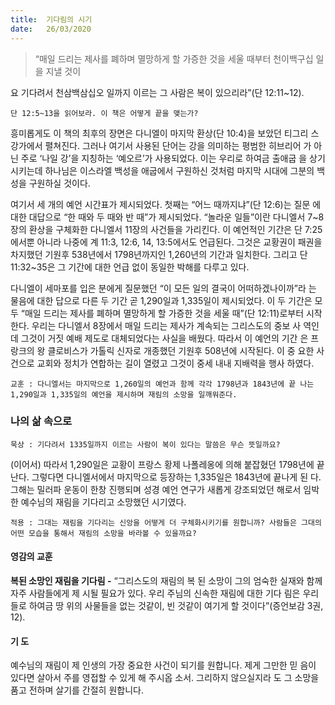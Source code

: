 ```yaml
---
title:  기다림의 시기
date:   26/03/2020
---
```


> <p></p>
> “매일 드리는 제사를 폐하며 멸망하게 할 가증한 것을 세울 때부터 천이백구십 일을 지낼 것이
요 기다려서 천삼백삼십오 일까지 이르는 그 사람은 복이 있으리라”(단 12:11~12).

`단 12:5~13을 읽어보라. 이 책은 어떻게 끝을 맺는가?`

흥미롭게도 이 책의 최후의 장면은 다니엘이 마지막 환상(단 10:4)을 보았던 티그리
스 강가에서 펼쳐진다. 그러나 여기서 사용된 단어는 강을 의미하는 평범한 히브리어
가 아닌 주로 ‘나일 강’을 지칭하는 ‘예오르’가 사용되었다. 이는 우리로 하여금 출애굽
을 상기시키는데 하나님은 이스라엘 백성을 애굽에서 구원하신 것처럼 마지막 시대에
그분의 백성을 구원하실 것이다.

여기서 세 개의 예언 시간표가 제시되었다. 첫째는 “어느 때까지냐”(단 12:6)는 질문
에 대한 대답으로 “한 때와 두 때와 반 때”가 제시되었다. “놀라운 일들”이란 다니엘서
7~8장의 환상을 구체화한 다니엘서 11장의 사건들을 가리킨다. 이 예언적인 기간은
단 7:25에서뿐 아니라 나중에 계 11:3, 12:6, 14, 13:5에서도 언급된다. 그것은 교황권이
패권을 차지했던 기원후 538년에서 1798년까지인 1,260년의 기간과 일치한다. 그리고
단 11:32~35은 그 기간에 대한 언급 없이 동일한 박해를 다루고 있다.

다니엘이 세마포를 입은 분에게 질문했던 “이 모든 일의 결국이 어떠하겠나이까”라
는 물음에 대한 답으로 다른 두 기간 곧 1,290일과 1,335일이 제시되었다. 이 두 기간은
모두 “매일 드리는 제사를 폐하며 멸망하게 할 가증한 것을 세울 때”(단 12:11)로부터
시작한다. 우리는 다니엘서 8장에서 매일 드리는 제사가 계속되는 그리스도의 중보 사
역인데 그것이 거짓 예배 제도로 대체되었다는 사실을 배웠다. 따라서 이 예언의 기간
은 프랑크의 왕 클로비스가 가톨릭 신자로 개종했던 기원후 508년에 시작된다. 이 중
요한 사건으로 교회와 정치가 연합하는 길이 열렸고 그것이 중세 내내 지배력을 행사
하였다.

`교훈 : 다니엘서는 마지막으로 1,260일의 예언과 함께 각각 1798년과 1843년에 끝
나는 1,290일과 1,335일의 예언을 제시하며 재림의 소망을 일깨워준다.`

### 나의 삶 속으로

`묵상 : 기다려서 1335일까지 이르는 사람이 복이 있다는 말씀은 무슨 뜻일까요?`

(이어서) 따라서 1,290일은 교황이 프랑스 황제 나폴레옹에 의해 붙잡혔던 1798년에
끝난다. 그렇다면 다니엘서에서 마지막으로 등장하는 1,335일은 1843년에 끝나게 된
다. 그해는 밀러파 운동이 한창 진행되며 성경 예언 연구가 새롭게 강조되었던 해로서
임박한 예수님의 재림을 기다리고 소망했던 시기였다.

`적용 : 그대는 재림을 기다리는 신앙을 어떻게 더 구체화시키기를 원합니까? 사람들은
그대의 어떤 모습을 통해서 재림의 소망을 바라볼 수 있을까요?`

#### 영감의 교훈

**복된 소망인 재림을 기다림 -** “그리스도의 재림의 복
된 소망이 그의 엄숙한 실재와 함께 자주 사람들에게 제
시될 필요가 있다. 우리 주님의 신속한 재림에 대한 기다
림은 우리들로 하여금 땅 위의 사물들을 없는 것같이, 빈
것같이 여기게 할 것이다”(증언보감 3권, 12).

#### 기 도

예수님의 재림이 제 인생의
가장 중요한 사건이 되기를
원합니다. 제게 그만한 믿
음이 있다면 살아서 주를
영접할 수 있게 해 주시옵
소서. 그리하지 않으실지라
도 그 소망을 품고 전하며
살기를 간절히 원합니다.